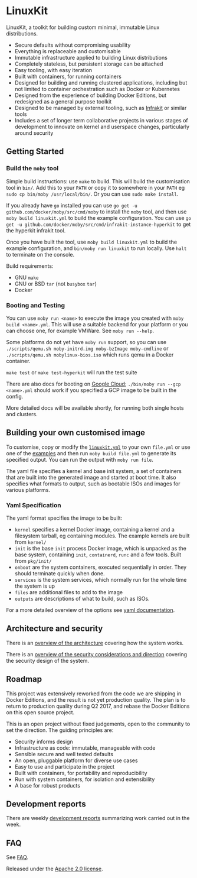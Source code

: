# LinuxKit

LinuxKit, a toolkit for building custom minimal, immutable Linux distributions.

- Secure defaults without compromising usability
- Everything is replaceable and customisable
- Immutable infrastructure applied to building Linux distributions
- Completely stateless, but persistent storage can be attached
- Easy tooling, with easy iteration
- Built with containers, for running containers
- Designed for building and running clustered applications, including but not limited to container orchestration such as Docker or Kubernetes
- Designed from the experience of building Docker Editions, but redesigned as a general purpose toolkit
- Designed to be managed by external tooling, such as [Infrakit](https://github.com/docker/infrakit) or similar tools
- Includes a set of longer term collaborative projects in various stages of development to innovate on kernel and userspace changes, particularly around security

## Getting Started

### Build the `moby` tool

Simple build instructions: use `make` to build. This will build the customisation tool in `bin/`. Add this
to your `PATH` or copy it to somewhere in your `PATH` eg `sudo cp bin/moby /usr/local/bin/`. Or you can use `sudo make install`.

If you already have `go` installed you can use `go get -u github.com/docker/moby/src/cmd/moby` to install
the `moby` tool, and then use `moby build linuxkit.yml` to build the example configuration. You
can use `go get -u github.com/docker/moby/src/cmd/infrakit-instance-hyperkit` to get the
hyperkit infrakit tool.

Once you have built the tool, use `moby build linuxkit.yml` to build the example configuration,
and `bin/moby run linuxkit` to run locally. Use `halt` to terminate on the console.

Build requirements:
- GNU `make`
- GNU or BSD `tar` (not `busybox` `tar`)
- Docker

### Booting and Testing

You can use `moby run <name>` to execute the image you created with `moby build <name>.yml`.
This will use a suitable backend for your platform or you can choose one, for example VMWare.
See `moby run --help`.

Some platforms do not yet have `moby run` support, so you can use `./scripts/qemu.sh moby-initrd.img moby-bzImage moby-cmdline`
or `./scripts/qemu.sh mobylinux-bios.iso` which runs qemu in a Docker container.

`make test` or `make test-hyperkit` will run the test suite

There are also docs for booting on [Google Cloud](docs/gcp.md); `./bin/moby run --gcp <name>.yml` should
work if you specified a GCP image to be built in the config.

More detailed docs will be available shortly, for running both single hosts and clusters.

## Building your own customised image

To customise, copy or modify the [`linuxkit.yml`](linuxkit.yml) to your own `file.yml` or use one of the [examples](examples/) and then run `moby build file.yml` to
generate its specified output. You can run the output with `moby run file`.

The yaml file specifies a kernel and base init system, a set of containers that are built into the generated image and started at boot time. It also specifies what
formats to output, such as bootable ISOs and images for various platforms.

### Yaml Specification

The yaml format specifies the image to be built:

- `kernel` specifies a kernel Docker image, containing a kernel and a filesystem tarball, eg containing modules. The example kernels are built from `kernel/`
- `init` is the base `init` process Docker image, which is unpacked as the base system, containing `init`, `containerd`, `runc` and a few tools. Built from `pkg/init/`
- `onboot` are the system containers, executed sequentially in order. They should terminate quickly when done.
- `services` is the system services, which normally run for the whole time the system is up
- `files` are additional files to add to the image
- `outputs` are descriptions of what to build, such as ISOs.

For a more detailed overview of the options see [yaml documentation](docs/yaml.md).

## Architecture and security

There is an [overview of the architecture](docs/architecture.md) covering how the system works.

There is an [overview of the security considerations and direction](docs/security.md) covering the security design of the system.

## Roadmap

This project was extensively reworked from the code we are shipping in Docker Editions, and the result is not yet production quality. The plan is to return to production
quality during Q2 2017, and rebase the Docker Editions on this open source project.

This is an open project without fixed judgements, open to the community to set the direction. The guiding principles are:
- Security informs design
- Infrastructure as code: immutable, manageable with code
- Sensible secure and well tested defaults
- An open, pluggable platform for diverse use cases
- Easy to use and participate in the project
- Built with containers, for portability and reproducibility
- Run with system containers, for isolation and extensibility
- A base for robust products

## Development reports

There are weekly [development reports](reports/) summarizing work carried out in the week.

## FAQ

See [FAQ](docs/faq.md).

Released under the [Apache 2.0 license](LICENSE).
